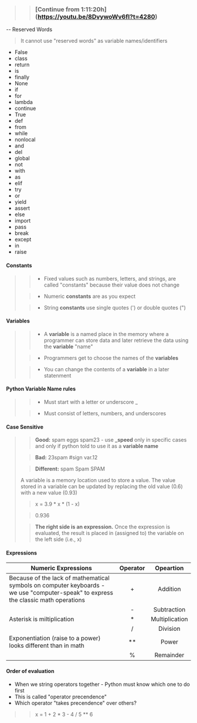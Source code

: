 >> ### [Continue from 1:11:20h] (https://youtu.be/8DvywoWv6fI?t=4280)


--  Reserved Words

> It cannot use "reserved words" as variable names/identifiers

* False
* class
* return
* is 
* finally
* None
* if
* for
* lambda
* continue
* True
* def
* from
* while
* nonlocal
* and
* del
* global
* not
* with
* as 
* elif
* try
* or
* yield
* assert
* else
* import
* pass
* break
* except
* in
* raise

####  Constants
>> - Fixed values such as numbers, letters, and strings, are called "constants" because their value does not change
>
>> - Numeric **constants** are as you expect
>
>> - String **constants** use single quotes (') or double quotes (")
>
####  Variables
>> - A **variable** is a named place in the memory where a programmer can store data and later retrieve the data using the **variable** "name"
>
>> - Programmers get to choose the names of the **variables**
>
>> - You can change the contents of a **variable** in a later statenment
>
#### Python Variable Name rules
>
>> - Must start with a letter or underscore _
>
>> - Must consist of letters, numbers, and underscores
>
#### Case Sensitive
>
>> **Good:** spam eggs spam23 - use **_speed** only in specific cases and only if python told to use it as a **variable name**
>
>> **Bad:** 23spam #sign var.12
>
>> **Different:** spam Spam SPAM
>
> A variable is a memory location used to store a value. The value stored in a variable can be updated by replacing the old value (0.6) with a new value (0.93)
>
>> x = 3.9 * x * (1 - x)
>
>> 0.936
>
>> **The right side is an expression.** Once the expression is evaluated, the result is placed in (assigned to) the variable on the left side (i.e., x)
>
#### Expressions

| Numeric Expressions | Operator | Opeartion |
| ------------------- | :--------:  | :---------: |
| Because of the lack of mathematical symbols on computer keyboards - we use "computer-speak" to express the classic math operations | + | Addition |
| | - | Subtraction |
| Asterisk is miltiplication  | * | Multiplication |
|   | / | Division |
| Exponentiation (raise to a power) looks different than in math  | ** | Power |
|   | % | Remainder |

#### Order of evaluation

- When we string operators together - Python must know which one to do first
- This is called "operator precendence"
- Which operator "takes precendence" over others?

>> x = 1 + 2 * 3 - 4 / 5 ** 6

























